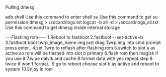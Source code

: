 Pulling dmesg

adb shell
Use this command to enter shell
su
Use this command to get su permission
dmesg > /sdcard/logs.txt
logcat -b all -d > /sdcard/logs_all.txt
Use this command to get dmesg inside internal storage

---Flashing rom----
1.Reboot to fastboot 
2.fastboot --set-active=b
3.fastboot boot twrp_image_name.img just drag Twrp.img into cmd prompt press enter..
4.set Twrp to reflash after flashing rom
5.switch to slot a as active so rom will be flashed into slot b primary
6.flash rom then magisk if you use it
7.wipe dalvik and cache
8.format data with yes repeat step 8 twice if won't format..
9.go to reboot choose slot b as active and reboot to system
10.Enjoy in rom
